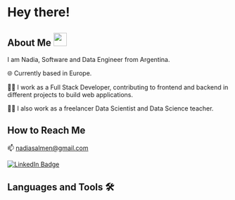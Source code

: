 # Hey there!

## About Me <img src="https://media.giphy.com/media/WUlplcMpOCEmTGBtBW/giphy.gif" width="30">

I am Nadia, Software and Data Engineer from Argentina.

:globe_with_meridians: Currently based in Europe.

:woman_technologist: I work as a Full Stack Developer, contributing to frontend and backend in different projects to build web applications.

:woman_teacher: I also work as a freelancer Data Scientist and Data Science teacher.

## How to Reach Me 

:mailbox: nadiasalmen@gmail.com

<div id="badges">
  <a href="https://www.linkedin.com/in/nadia-salmen/" target="_blank">
    <img src="https://img.shields.io/badge/LinkedIn-blue?style=for-the-badge&logo=linkedin&logoColor=white" alt="LinkedIn Badge"/>
  </a>
</div>

<img src="https://komarev.com/ghpvc/?username=nadiasalmen&style=flat-square&color=blue" alt=""/>

## Languages and Tools :hammer_and_wrench:
